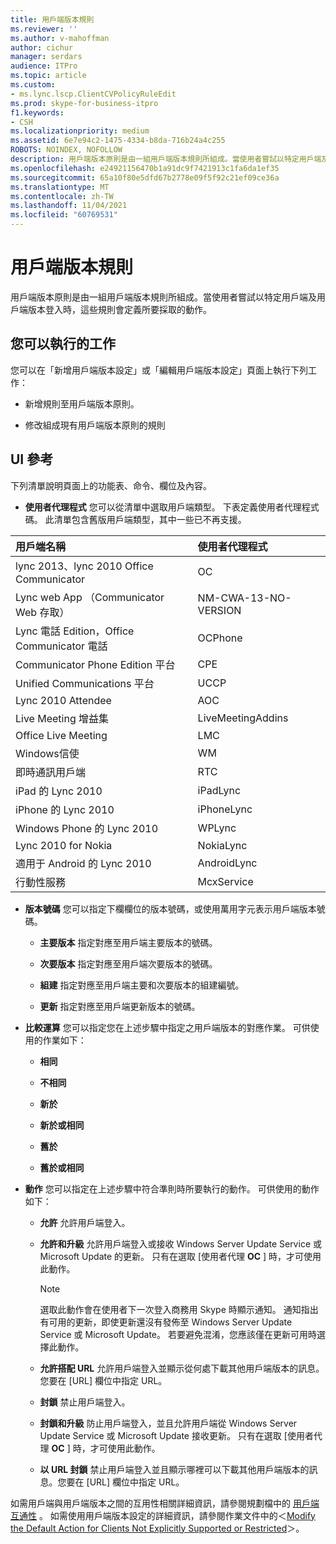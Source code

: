 ```yaml
---
title: 用戶端版本規則
ms.reviewer: ''
ms.author: v-mahoffman
author: cichur
manager: serdars
audience: ITPro
ms.topic: article
ms.custom:
- ms.lync.lscp.ClientCVPolicyRuleEdit
ms.prod: skype-for-business-itpro
f1.keywords:
- CSH
ms.localizationpriority: medium
ms.assetid: 6e7e94c2-1475-4334-b8da-716b24a4c255
ROBOTS: NOINDEX, NOFOLLOW
description: 用戶端版本原則是由一組用戶端版本規則所組成。當使用者嘗試以特定用戶端及用戶端版本登入時，這些規則會定義所要採取的動作。
ms.openlocfilehash: e24921156470b1a91dc9f7421913c1fa6da1ef35
ms.sourcegitcommit: 65a10f80e5dfd67b2778e09f5f92c21ef09ce36a
ms.translationtype: MT
ms.contentlocale: zh-TW
ms.lasthandoff: 11/04/2021
ms.locfileid: "60769531"
---
```

# <a name="client-version-rule"></a>用戶端版本規則

用戶端版本原則是由一組用戶端版本規則所組成。當使用者嘗試以特定用戶端及用戶端版本登入時，這些規則會定義所要採取的動作。

## <a name="tasks-you-can-perform"></a>您可以執行的工作

您可以在「新增用戶端版本設定」或「編輯用戶端版本設定」頁面上執行下列工作：

- 新增規則至用戶端版本原則。

- 修改組成現有用戶端版本原則的規則

## <a name="ui-reference"></a>UI 參考

下列清單說明頁面上的功能表、命令、欄位及內容。


- **使用者代理程式** 您可以從清單中選取用戶端類型。 下表定義使用者代理程式碼。 此清單包含舊版用戶端類型，其中一些已不再支援。

|**用戶端名稱**|**使用者代理程式**|
|:-----|:-----|
|lync 2013、lync 2010 Office Communicator  <br/> |OC  <br/> |
|Lync web App （Communicator Web 存取）  <br/> |NM-CWA-13-NO-VERSION  <br/> |
|Lync 電話 Edition，Office Communicator 電話  <br/> |OCPhone  <br/> |
|Communicator Phone Edition 平台  <br/> |CPE  <br/> |
|Unified Communications 平台  <br/> |UCCP  <br/> |
|Lync 2010 Attendee  <br/> |AOC  <br/> |
|Live Meeting 增益集  <br/> |LiveMeetingAddins  <br/> |
|Office Live Meeting  <br/> |LMC  <br/> |
|Windows信使  <br/> |WM  <br/> |
|即時通訊用戶端  <br/> |RTC  <br/> |
|iPad 的 Lync 2010  <br/> |iPadLync  <br/> |
|iPhone 的 Lync 2010  <br/> |iPhoneLync  <br/> |
|Windows Phone 的 Lync 2010  <br/> |WPLync  <br/> |
|Lync 2010 for Nokia  <br/> |NokiaLync  <br/> |
|適用于 Android 的 Lync 2010  <br/> |AndroidLync  <br/> |
|行動性服務  <br/> |McxService  <br/> |

- **版本號碼** 您可以指定下欄欄位的版本號碼，或使用萬用字元表示用戶端版本號碼。

  - **主要版本** 指定對應至用戶端主要版本的號碼。

  - **次要版本** 指定對應至用戶端次要版本的號碼。

  - **組建** 指定對應至用戶端主要和次要版本的組建編號。

  - **更新** 指定對應至用戶端更新版本的號碼。

- **比較運算** 您可以指定您在上述步驟中指定之用戶端版本的對應作業。 可供使用的作業如下：

  - **相同**

  - **不相同**

  - **新於**

  - **新於或相同**

  - **舊於**

  - **舊於或相同**

- **動作** 您可以指定在上述步驟中符合準則時所要執行的動作。 可供使用的動作如下：

  - **允許** 允許用戶端登入。

  - **允許和升級** 允許用戶端登入或接收 Windows Server Update Service 或 Microsoft Update 的更新。 只有在選取 [使用者代理 **OC** ] 時，才可使用此動作。

    > [!NOTE]
    > 選取此動作會在使用者下一次登入商務用 Skype 時顯示通知。 通知指出有可用的更新，即使更新還沒有發佈至 Windows Server Update Service 或 Microsoft Update。 若要避免混淆，您應該僅在更新可用時選擇此動作。

  - **允許搭配 URL** 允許用戶端登入並顯示從何處下載其他用戶端版本的訊息。 您要在 [URL] 欄位中指定 URL。

  - **封鎖** 禁止用戶端登入。

  - **封鎖和升級** 防止用戶端登入，並且允許用戶端從 Windows Server Update Service 或 Microsoft Update 接收更新。 只有在選取 [使用者代理 **OC** ] 時，才可使用此動作。

  - **以 URL 封鎖** 禁止用戶端登入並且顯示哪裡可以下載其他用戶端版本的訊息。您要在 [URL] 欄位中指定 URL。

如需用戶端與用戶端版本之間的互用性相關詳細資訊，請參閱規劃檔中的 [用戶端互通性](/previous-versions/office/lync-server-2013/lync-server-2013-client-interoperability-in-lync-2013) 。 如需使用用戶端版本設定的詳細資訊，請參閱作業文件中的＜[Modify the Default Action for Clients Not Explicitly Supported or Restricted](/previous-versions/office/lync-server-2013/lync-server-2013-modify-the-default-action-for-clients-not-explicitly-supported-or-restricted)＞。